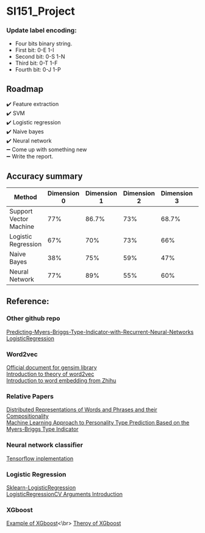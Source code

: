 # SI151_Project


### Update label encoding:
+ Four bits binary string.
+ First bit: 0-E 1-I
+ Second bit: 0-S 1-N
+ Third bit: 0-T 1-F
+ Fourth bit: 0-J 1-P


## Roadmap
:heavy_check_mark: Feature extraction </br>
:heavy_check_mark: SVM </br>
:heavy_check_mark: Logistic regression  </br>
:heavy_check_mark: Naive bayes </br>
:heavy_check_mark: Neural network </br>
:heavy_minus_sign: Come up with something new </br>
:heavy_minus_sign: Write the report. </br>

## Accuracy summary

| Method | Dimension 0 | Dimension 1 | Dimension 2 | Dimension 3 | Multi-class |
| ------ | ------ | ------ | ------ | ------ | ------ |
| Support Vector Machine | 77% | 86.7% | 73% | 68.7% | 33.9% |
| Logistic Regression | 67% | 70% | 73% | 66% | 16% |
| Naive Bayes | 38% | 75% | 59% | 47% |   |
| Neural Network | 77% | 89% | 55% | 60% | 24% |


## Reference:
### Other github repo
[Predicting-Myers-Briggs-Type-Indicator-with-Recurrent-Neural-Networks](https://github.com/ianscottknight/Predicting-Myers-Briggs-Type-Indicator-with-Recurrent-Neural-Networks)</br>
[LogisticRegression](https://github.com/perborgen/LogisticRegression)</br>
### Word2vec
[Official document for gensim library](https://radimrehurek.com/gensim/models/word2vec.html) </br>
[Introduction to theory of word2vec](https://blog.csdn.net/huacha__/article/details/84068653) </br>
[Introduction to word embedding from Zhihu](https://www.zhihu.com/question/32275069) </br>
### Relative Papers
[Distributed Representations of Words and Phrases and their Compositionality](https://arxiv.org/abs/1310.4546) </br>
[Machine Learning Approach to Personality Type Prediction Based on the Myers-Briggs Type Indicator](https://www.researchgate.net/publication/339935842_Machine_Learning_Approach_to_Personality_Type_Prediction_Based_on_the_Myers-Briggs_Type_Indicator_R) </br>
### Neural network classifier
[Tensorflow inplementation](https://blog.csdn.net/sinat_29957455/article/details/78324082)</br>
### Logistic Regression
[Sklearn-LogisticRegression](https://blog.csdn.net/CherDW/article/details/54891073)</br>
[LogisticRegressionCV Arguments Introduction](https://blog.csdn.net/weixin_41690708/article/details/95171333)</br>
### XGboost
[Example of XGboost](https://blog.csdn.net/u011630575/article/details/79418138?ops_request_misc=&request_id=&biz_id=102&utm_term=XGBoost&utm_medium=distribute.pc_search_result.none-task-blog-2~all~sobaiduweb~default-0-79418138)<\br>
[Theroy of XGboost](https://blog.csdn.net/sb19931201/article/details/52557382?ops_request_misc=%257B%2522request%255Fid%2522%253A%2522159306924419195162532096%2522%252C%2522scm%2522%253A%252220140713.130102334..%2522%257D&request_id=159306924419195162532096&biz_id=0&utm_medium=distribute.pc_search_result.none-task-blog-2~all~top_click~default-2-52557382.first_rank_ecpm_v3_pc_rank_v2&utm_term=XGBoost)

